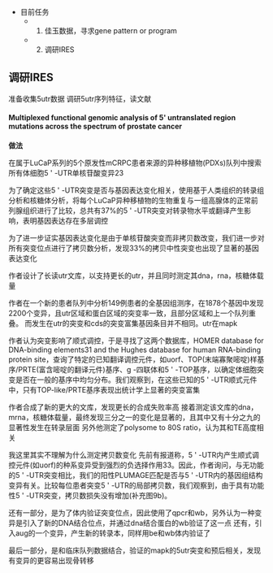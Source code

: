 
- 目前任务
	- 1. 佳玉数据，寻求gene pattern or program
	- 2. 调研IRES

## 调研IRES

准备收集5utr数据
调研5utr序列特征，读文献


#### Multiplexed functional genomic analysis of 5' untranslated region mutations across the spectrum of prostate cancer

**做法**

在属于LuCaP系列的5个原发性mCRPC患者来源的异种移植物(PDXs)队列中搜索所有体细胞5 ' -UTR单核苷酸变异23

为了确定这些5 ' -UTR突变是否与基因表达变化相关，使用基于人类组织的转录组分析和核糖体分析，将每个LuCaP异种移植物的生物重复与一组高腺体的正常前列腺组织进行了比较，总共有37%的5 ' -UTR突变对转录物水平或翻译产生影响，表明基因表达存在多层调控

为了进一步证实基因表达变化是由于单核苷酸突变而非拷贝数改变，我们进一步对所有突变位点进行了拷贝数分析，发现33%的拷贝中性突变也出现了显著的基因表达变化

作者设计了长读utr文库，以支持更长的utr，并且同时测定其dna，rna，核糖体载量

作者在一个新的患者队列中分析149例患者的全基因组测序，在1878个基因中发现2200个变异，且utr区域和蛋白区域的突变率一致，且部分区域和上一个队列重叠。
而发生在utr的突变和cds的突变富集基因条目并不相同。utr在mapk

作者认为突变影响了顺式调控，于是寻找了这两个数据库，HOMER database for DNA-binding elements31 and the Hughes database for human RNA-binding protein site，查询了特定的已知翻译调控元件，如uorf、TOP(末端寡聚嘧啶)样基序/PRTE(富含嘧啶的翻译元件)基序、g -四联体和5 ' -TOP基序，以确定体细胞突变是否在一般的基序中均匀分布。我们观察到，在这些已知的5 ' -UTR顺式元件中，只有TOP-like/PRTE基序表现出统计学上显著的突变富集

作者合成了新的更大的文库，发现更长的合成失败率高
接着测定该文库的dna，mrna，核糖体载量，最终发现三分之一的变化是显著的，且其中又有十分之九的显著性发生在转录层面
另外他测定了polysome to 80S ratio，认为其和TE高度相关

我这里其实不理解为什么测定拷贝数变化
先前有报道称，5 ' -UTR内产生顺式调控元件(如uorf)的种系变异受到强烈的负选择作用33。因此，作者询问，与无功能的5 ' -UTR突变相比，我们的阳性PLUMAGE匹配是否与5 ' -UTR内的基因组结构变异有关。比较每位患者突变5 ' -UTR的局部拷贝数，我们观察到，由于具有功能性5 ' -UTR突变，拷贝数损失没有增加(补充图9b)。

还有一部分，是为了体内验证突变位点，因此使用了qpcr和wb，另外认为一种变异是引入了新的DNA结合位点，并通过dna结合蛋白的wb验证了这一点
还有，引入aug的一个变异，产生新的转录本，同样用be和wb体内验证了

最后一部分，是和临床队列数据结合，验证的mapk的5utr突变和预后相关，发现有变异的更容易出现骨转移





